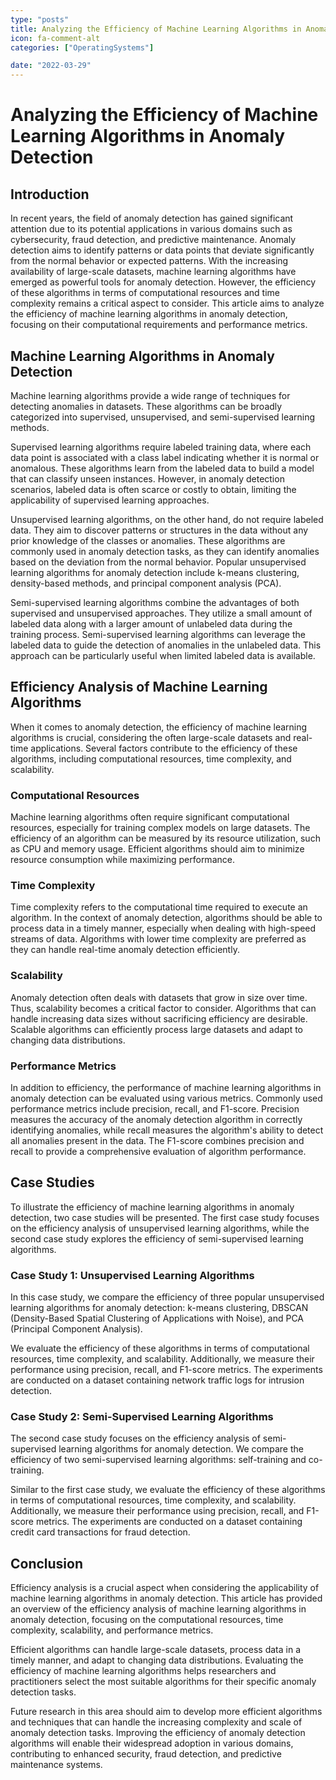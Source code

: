 ```yaml
---
type: "posts"
title: Analyzing the Efficiency of Machine Learning Algorithms in Anomaly Detection
icon: fa-comment-alt
categories: ["OperatingSystems"]

date: "2022-03-29"
---
```




# Analyzing the Efficiency of Machine Learning Algorithms in Anomaly Detection

## Introduction

In recent years, the field of anomaly detection has gained significant attention due to its potential applications in various domains such as cybersecurity, fraud detection, and predictive maintenance. Anomaly detection aims to identify patterns or data points that deviate significantly from the normal behavior or expected patterns. With the increasing availability of large-scale datasets, machine learning algorithms have emerged as powerful tools for anomaly detection. However, the efficiency of these algorithms in terms of computational resources and time complexity remains a critical aspect to consider. This article aims to analyze the efficiency of machine learning algorithms in anomaly detection, focusing on their computational requirements and performance metrics.

## Machine Learning Algorithms in Anomaly Detection

Machine learning algorithms provide a wide range of techniques for detecting anomalies in datasets. These algorithms can be broadly categorized into supervised, unsupervised, and semi-supervised learning methods.

Supervised learning algorithms require labeled training data, where each data point is associated with a class label indicating whether it is normal or anomalous. These algorithms learn from the labeled data to build a model that can classify unseen instances. However, in anomaly detection scenarios, labeled data is often scarce or costly to obtain, limiting the applicability of supervised learning approaches.

Unsupervised learning algorithms, on the other hand, do not require labeled data. They aim to discover patterns or structures in the data without any prior knowledge of the classes or anomalies. These algorithms are commonly used in anomaly detection tasks, as they can identify anomalies based on the deviation from the normal behavior. Popular unsupervised learning algorithms for anomaly detection include k-means clustering, density-based methods, and principal component analysis (PCA).

Semi-supervised learning algorithms combine the advantages of both supervised and unsupervised approaches. They utilize a small amount of labeled data along with a larger amount of unlabeled data during the training process. Semi-supervised learning algorithms can leverage the labeled data to guide the detection of anomalies in the unlabeled data. This approach can be particularly useful when limited labeled data is available.

## Efficiency Analysis of Machine Learning Algorithms

When it comes to anomaly detection, the efficiency of machine learning algorithms is crucial, considering the often large-scale datasets and real-time applications. Several factors contribute to the efficiency of these algorithms, including computational resources, time complexity, and scalability.

### Computational Resources

Machine learning algorithms often require significant computational resources, especially for training complex models on large datasets. The efficiency of an algorithm can be measured by its resource utilization, such as CPU and memory usage. Efficient algorithms should aim to minimize resource consumption while maximizing performance.

### Time Complexity

Time complexity refers to the computational time required to execute an algorithm. In the context of anomaly detection, algorithms should be able to process data in a timely manner, especially when dealing with high-speed streams of data. Algorithms with lower time complexity are preferred as they can handle real-time anomaly detection efficiently.

### Scalability

Anomaly detection often deals with datasets that grow in size over time. Thus, scalability becomes a critical factor to consider. Algorithms that can handle increasing data sizes without sacrificing efficiency are desirable. Scalable algorithms can efficiently process large datasets and adapt to changing data distributions.

### Performance Metrics

In addition to efficiency, the performance of machine learning algorithms in anomaly detection can be evaluated using various metrics. Commonly used performance metrics include precision, recall, and F1-score. Precision measures the accuracy of the anomaly detection algorithm in correctly identifying anomalies, while recall measures the algorithm's ability to detect all anomalies present in the data. The F1-score combines precision and recall to provide a comprehensive evaluation of algorithm performance.

## Case Studies

To illustrate the efficiency of machine learning algorithms in anomaly detection, two case studies will be presented. The first case study focuses on the efficiency analysis of unsupervised learning algorithms, while the second case study explores the efficiency of semi-supervised learning algorithms.

### Case Study 1: Unsupervised Learning Algorithms

In this case study, we compare the efficiency of three popular unsupervised learning algorithms for anomaly detection: k-means clustering, DBSCAN (Density-Based Spatial Clustering of Applications with Noise), and PCA (Principal Component Analysis).

We evaluate the efficiency of these algorithms in terms of computational resources, time complexity, and scalability. Additionally, we measure their performance using precision, recall, and F1-score metrics. The experiments are conducted on a dataset containing network traffic logs for intrusion detection.

### Case Study 2: Semi-Supervised Learning Algorithms

The second case study focuses on the efficiency analysis of semi-supervised learning algorithms for anomaly detection. We compare the efficiency of two semi-supervised learning algorithms: self-training and co-training.

Similar to the first case study, we evaluate the efficiency of these algorithms in terms of computational resources, time complexity, and scalability. Additionally, we measure their performance using precision, recall, and F1-score metrics. The experiments are conducted on a dataset containing credit card transactions for fraud detection.

## Conclusion

Efficiency analysis is a crucial aspect when considering the applicability of machine learning algorithms in anomaly detection. This article has provided an overview of the efficiency analysis of machine learning algorithms in anomaly detection, focusing on the computational resources, time complexity, scalability, and performance metrics.

Efficient algorithms can handle large-scale datasets, process data in a timely manner, and adapt to changing data distributions. Evaluating the efficiency of machine learning algorithms helps researchers and practitioners select the most suitable algorithms for their specific anomaly detection tasks.

Future research in this area should aim to develop more efficient algorithms and techniques that can handle the increasing complexity and scale of anomaly detection tasks. Improving the efficiency of anomaly detection algorithms will enable their widespread adoption in various domains, contributing to enhanced security, fraud detection, and predictive maintenance systems.